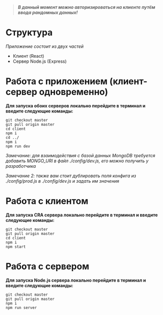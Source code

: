 > ***В данный момент можно авторизироваться на клиенте путём ввода рандомных данных!***

# Структура
*Приложение состоит из двух частей*

- Клиент (React)
- Сервер Node.js (Express)

# Работа с приложением (клиент-сервер одновременно)
**Для запуска обоих серверов локально перейдите в терминал и введите следующие команды:**
```
git checkout master
git pull origin master
cd client
npm i
cd ../
npm i
npm run dev
```
*Замечание: для взаимодействия с базой данных MongoDB требуется добавить MONGO_URI в файл ./config/dev.js, его можно получить у разработчика*

*Замечание 2: также вам стоит дублировать поля конфига из ./config/prod.js в ./config/dev.js и задать им значения*

# Работа с клиентом
**Для запуска CRA сервера локально перейдите в терминал и введите следующие команды:**
```
git checkout master
git pull origin master
cd client
npm i
npm start
```

# Работа с сервером
**Для запуска Node.js сервера локально перейдите в терминал и введите следующие команды:**
```
git checkout master
git pull origin master
npm i
npm run server
```
